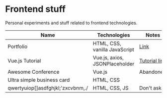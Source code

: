 # Frontend stuff
Personal experiments and stuff related to frontend technologies.

|Name|Technologies|Notes|
|-|-|-|
|Portfolio|HTML, CSS, vanilla JavaScript|[Link](https://szymonbednorz.com/2017/)|
|Vue.js Tutorial|Vue.js, axios, JSONPlaceholder|[Tutorial link](https://www.youtube.com/watch?v=Wy9q22isx3U)|
|Awesome Conference |Vue.js|Abandoned|
|Ultra simple business card | HTML, CSS||
|qwertyuiop[]asdfghjkl;'zxcvbnm,./| HTML, CSS, JS|Don't ask.|
